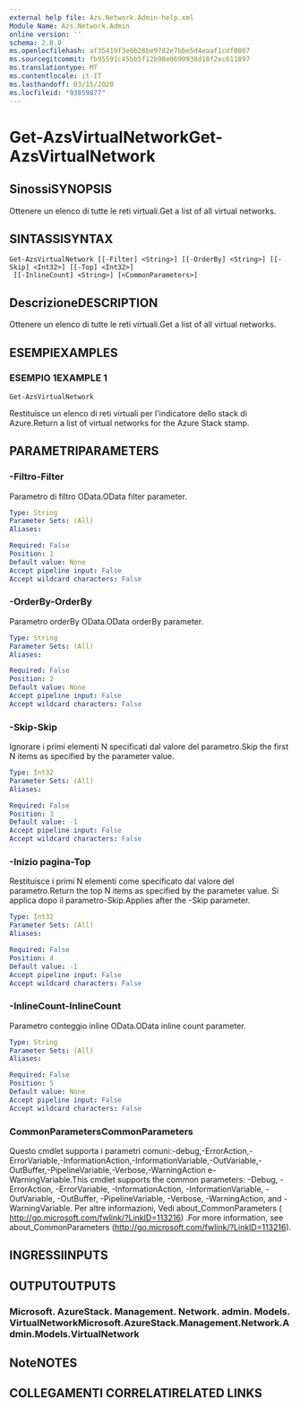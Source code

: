 ```yaml
---
external help file: Azs.Network.Admin-help.xml
Module Name: Azs.Network.Admin
online version: ''
schema: 2.0.0
ms.openlocfilehash: af35419f3e0b28be9782e7bbe5d4eaaf1cdf0807
ms.sourcegitcommit: fb95591c45bb5f12b98e0690938d18f2ec611897
ms.translationtype: MT
ms.contentlocale: it-IT
ms.lasthandoff: 03/15/2020
ms.locfileid: "93859877"
---
```

# <span data-ttu-id="3b228-101">Get-AzsVirtualNetwork</span><span class="sxs-lookup"><span data-stu-id="3b228-101">Get-AzsVirtualNetwork</span></span>

## <span data-ttu-id="3b228-102">Sinossi</span><span class="sxs-lookup"><span data-stu-id="3b228-102">SYNOPSIS</span></span>
<span data-ttu-id="3b228-103">Ottenere un elenco di tutte le reti virtuali.</span><span class="sxs-lookup"><span data-stu-id="3b228-103">Get a list of all virtual networks.</span></span>

## <span data-ttu-id="3b228-104">SINTASSI</span><span class="sxs-lookup"><span data-stu-id="3b228-104">SYNTAX</span></span>

```
Get-AzsVirtualNetwork [[-Filter] <String>] [[-OrderBy] <String>] [[-Skip] <Int32>] [[-Top] <Int32>]
 [[-InlineCount] <String>] [<CommonParameters>]
```

## <span data-ttu-id="3b228-105">Descrizione</span><span class="sxs-lookup"><span data-stu-id="3b228-105">DESCRIPTION</span></span>
<span data-ttu-id="3b228-106">Ottenere un elenco di tutte le reti virtuali.</span><span class="sxs-lookup"><span data-stu-id="3b228-106">Get a list of all virtual networks.</span></span>

## <span data-ttu-id="3b228-107">ESEMPI</span><span class="sxs-lookup"><span data-stu-id="3b228-107">EXAMPLES</span></span>

### <span data-ttu-id="3b228-108">ESEMPIO 1</span><span class="sxs-lookup"><span data-stu-id="3b228-108">EXAMPLE 1</span></span>
```
Get-AzsVirtualNetwork
```

<span data-ttu-id="3b228-109">Restituisce un elenco di reti virtuali per l'indicatore dello stack di Azure.</span><span class="sxs-lookup"><span data-stu-id="3b228-109">Return a list of virtual networks for the Azure Stack stamp.</span></span>

## <span data-ttu-id="3b228-110">PARAMETRI</span><span class="sxs-lookup"><span data-stu-id="3b228-110">PARAMETERS</span></span>

### <span data-ttu-id="3b228-111">-Filtro</span><span class="sxs-lookup"><span data-stu-id="3b228-111">-Filter</span></span>
<span data-ttu-id="3b228-112">Parametro di filtro OData.</span><span class="sxs-lookup"><span data-stu-id="3b228-112">OData filter parameter.</span></span>

```yaml
Type: String
Parameter Sets: (All)
Aliases:

Required: False
Position: 1
Default value: None
Accept pipeline input: False
Accept wildcard characters: False
```

### <span data-ttu-id="3b228-113">-OrderBy</span><span class="sxs-lookup"><span data-stu-id="3b228-113">-OrderBy</span></span>
<span data-ttu-id="3b228-114">Parametro orderBy OData.</span><span class="sxs-lookup"><span data-stu-id="3b228-114">OData orderBy parameter.</span></span>

```yaml
Type: String
Parameter Sets: (All)
Aliases:

Required: False
Position: 2
Default value: None
Accept pipeline input: False
Accept wildcard characters: False
```

### <span data-ttu-id="3b228-115">-Skip</span><span class="sxs-lookup"><span data-stu-id="3b228-115">-Skip</span></span>
<span data-ttu-id="3b228-116">Ignorare i primi elementi N specificati dal valore del parametro.</span><span class="sxs-lookup"><span data-stu-id="3b228-116">Skip the first N items as specified by the parameter value.</span></span>

```yaml
Type: Int32
Parameter Sets: (All)
Aliases:

Required: False
Position: 3
Default value: -1
Accept pipeline input: False
Accept wildcard characters: False
```

### <span data-ttu-id="3b228-117">-Inizio pagina</span><span class="sxs-lookup"><span data-stu-id="3b228-117">-Top</span></span>
<span data-ttu-id="3b228-118">Restituisce i primi N elementi come specificato dal valore del parametro.</span><span class="sxs-lookup"><span data-stu-id="3b228-118">Return the top N items as specified by the parameter value.</span></span>
<span data-ttu-id="3b228-119">Si applica dopo il parametro-Skip.</span><span class="sxs-lookup"><span data-stu-id="3b228-119">Applies after the -Skip parameter.</span></span>

```yaml
Type: Int32
Parameter Sets: (All)
Aliases:

Required: False
Position: 4
Default value: -1
Accept pipeline input: False
Accept wildcard characters: False
```

### <span data-ttu-id="3b228-120">-InlineCount</span><span class="sxs-lookup"><span data-stu-id="3b228-120">-InlineCount</span></span>
<span data-ttu-id="3b228-121">Parametro conteggio inline OData.</span><span class="sxs-lookup"><span data-stu-id="3b228-121">OData inline count parameter.</span></span>

```yaml
Type: String
Parameter Sets: (All)
Aliases:

Required: False
Position: 5
Default value: None
Accept pipeline input: False
Accept wildcard characters: False
```

### <span data-ttu-id="3b228-122">CommonParameters</span><span class="sxs-lookup"><span data-stu-id="3b228-122">CommonParameters</span></span>
<span data-ttu-id="3b228-123">Questo cmdlet supporta i parametri comuni:-debug,-ErrorAction,-ErrorVariable,-InformationAction,-InformationVariable,-OutVariable,-OutBuffer,-PipelineVariable,-Verbose,-WarningAction e-WarningVariable.</span><span class="sxs-lookup"><span data-stu-id="3b228-123">This cmdlet supports the common parameters: -Debug, -ErrorAction, -ErrorVariable, -InformationAction, -InformationVariable, -OutVariable, -OutBuffer, -PipelineVariable, -Verbose, -WarningAction, and -WarningVariable.</span></span> <span data-ttu-id="3b228-124">Per altre informazioni, Vedi about_CommonParameters ( http://go.microsoft.com/fwlink/?LinkID=113216) .</span><span class="sxs-lookup"><span data-stu-id="3b228-124">For more information, see about_CommonParameters (http://go.microsoft.com/fwlink/?LinkID=113216).</span></span>

## <span data-ttu-id="3b228-125">INGRESSI</span><span class="sxs-lookup"><span data-stu-id="3b228-125">INPUTS</span></span>

## <span data-ttu-id="3b228-126">OUTPUT</span><span class="sxs-lookup"><span data-stu-id="3b228-126">OUTPUTS</span></span>

### <span data-ttu-id="3b228-127">Microsoft. AzureStack. Management. Network. admin. Models. VirtualNetwork</span><span class="sxs-lookup"><span data-stu-id="3b228-127">Microsoft.AzureStack.Management.Network.Admin.Models.VirtualNetwork</span></span>

## <span data-ttu-id="3b228-128">Note</span><span class="sxs-lookup"><span data-stu-id="3b228-128">NOTES</span></span>

## <span data-ttu-id="3b228-129">COLLEGAMENTI CORRELATI</span><span class="sxs-lookup"><span data-stu-id="3b228-129">RELATED LINKS</span></span>
